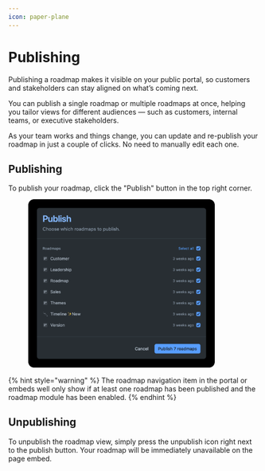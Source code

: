 ```yaml
---
icon: paper-plane
---
```


# Publishing

Publishing a roadmap makes it visible on your public portal, so customers and stakeholders can stay aligned on what’s coming next.

You can publish a single roadmap or multiple roadmaps at once, helping you tailor views for different audiences — such as customers, internal teams, or executive stakeholders.

As your team works and things change, you can update and re-publish your roadmap in just a couple of clicks. No need to manually edit each one.

## Publishing

To publish your roadmap, click the "Publish" button in the top right corner.&#x20;

<figure><img src="../../.gitbook/assets/Roadmap-Publish.png" alt="" width="375"><figcaption></figcaption></figure>

{% hint style="warning" %}
The roadmap navigation item in the portal or embeds well only show if at least one roadmap has been published and the roadmap module has been enabled.
{% endhint %}

## Unpublishing&#x20;

To unpublish the roadmap view, simply press the unpublish icon right next to the publish button. Your roadmap will be immediately unavailable on the page embed.&#x20;
